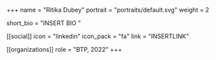 +++
name = "Ritika Dubey"
portrait = "portraits/default.svg"
weight = 2

short_bio = "INSERT BIO "

[[social]]
    icon = "linkedin"
    icon_pack = "fa"
    link = "INSERTLINK"

[[organizations]]
    role = "BTP, 2022"
+++

